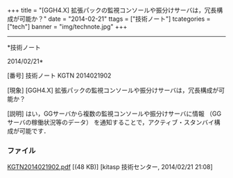 ﻿+++
title = "[GGH4.X] 拡張パックの監視コンソールや振分けサーバは，冗長構成が可能か？"
date = "2014-02-21"
ttags = ["技術ノート"]
tcategories = ["tech"]
banner = "img/technote.jpg"
+++

-----------------------------------------------------------------------------------------------------------------------------

*技術ノート

2014/02/21*


[番号]
技術ノート KGTN 2014021902

[現象]
[GGH4.X]
拡張パックの監視コンソールや振分けサーバは，冗長構成が可能か？

[説明]
はい，GGサーバから複数の監視コンソールや振分けサーバに情報
（GGサーバの稼働状況等のデータ）
を通知することで，アクティブ・スタンバイ構成が可能です．


### ファイル

 
 


[KGTN2014021902.pdf](http://techreport.kitasp.net/attachments/download/1588/KGTN2014021902.pdf)
 [(48 KB)] [kitasp 技術センター, 2014/02/21
21:08]


 


 

